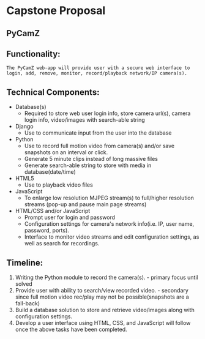 # Capstone Proposal

## PyCamZ

## Functionality:
    The PyCamZ web-app will provide user with a secure web interface to
    login, add, remove, monitor, record/playback network/IP camera(s).

## Technical Components:
+ Database(s)
  * Required to store web user login info, store camera url(s), camera login info, video/images with search-able string
+ Django
  * Use to communicate input from the user into the database
+ Python
  * Use to record full motion video from camera(s) and/or save snapshots on an interval or click.
  * Generate 5 minute clips instead of long massive files
  * Generate search-able string to store with media in database(date/time)
+ HTML5
  * Use to playback video files
+ JavaScript
  * To enlarge low resolution MJPEG stream(s) to full/higher resolution streams (pop-up and pause main page streams)
+ HTML/CSS and/or JavaScript
  * Prompt user for login and password
  * Configuration settings for camera's network info(i.e. IP, user name, password, ports).
  * Interface to monitor video streams and edit configuration settings, as well as search for recordings.

## Timeline:
1. Writing the Python module to record the camera(s). - primary focus until solved
1. Provide user with ability to search/view recorded video. - secondary since full motion video rec/play may not be possible(snapshots are a fall-back)
1. Build a database solution to store and retrieve video/images along with configuration settings.
1. Develop a user interface using HTML, CSS, and JavaScript will follow once the above tasks have been completed.
